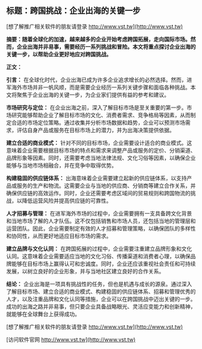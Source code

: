 ## **标题：跨国挑战：企业出海的关键一步**

[想了解推广相关软件的朋友请登录 http://www.vst.tw](http://www.vst.tw)

**摘要：随着全球化的加速，越来越多的企业开始考虑跨国拓展，走向国际市场。然而，企业出海并非易事，需要经历一系列挑战和冒险。本文将重点探讨企业出海的关键一步，以帮助企业更好地应对跨国挑战。**

**正文：**

**引言：**
在全球化时代，企业出海已成为许多企业追求增长的必然选择。然而，进军海外市场并非一帆风顺，而是需要企业经历一系列关键步骤和面临各种挑战。本文将聚焦于企业出海的关键一步，为企业家们提供有益的参考和建议。

**市场研究与定位：**
在企业出海之前，深入了解目标市场是至关重要的第一步。市场研究能够帮助企业了解目标市场的文化、消费者需求、竞争格局等因素，从而制定合适的市场定位策略。通过收集并分析市场数据和趋势，企业可以预测市场需求，评估自身产品或服务在目标市场上的潜力，并为出海决策提供依据。

**建立合适的商业模式：**
针对不同的目标市场，企业需要设计适合的商业模式。这意味着企业需要根据目标市场的特点和需求来调整产品或服务的定价、分销渠道、品牌形象等因素。同时，还需要考虑当地法律法规、文化习俗等因素，以确保企业能够与当地市场相融合，并在竞争中取得优势。

**构建稳固的供应链体系：**
出海意味着企业需要建立起新的供应链体系，以支持产品或服务的生产和物流。这需要企业与当地的供应商、分销商等建立合作关系，并确保供应链的高效运作。同时，企业还需要考虑区域间的贸易规则和跨国物流的挑战，以降低运营风险并提高供应链的可靠性。

**人才招募与管理：**
在进军海外市场的过程中，企业需要拥有一支具备跨文化背景和当地市场了解的人才队伍。这不仅包括销售和市场人员，还包括当地的管理层和运营团队。因此，企业需要制定有效的人才招募和管理策略，以确保团队的多样性和协同性，从而更好地适应目标市场的需求。

**建立品牌与文化认同：**
在跨国拓展的过程中，企业需要注重建立品牌形象和文化认同。这意味着企业需要适应当地的文化习俗、传播渠道和消费者心理，以确保品牌能够在目标市场上赢得认可和忠诚度。同时，企业还应该重视社会责任和可持续发展，以树立良好的企业形象，并与当地社区建立良好的合作关系。

**结论：**
企业出海是一项具有挑战性的任务，但也是机遇与成长的源泉。通过深入了解目标市场、建立合适的商业模式、构建稳固的供应链体系、招募和管理优秀的人才，以及注重品牌和文化认同等措施，企业可以在跨国挑战中迈出关键的一步。成功的出海之路并非易事，但只要企业具备战略眼光、灵活应变能力和创新精神，就能够在全球舞台上获得成功。

[想了解推广相关软件的朋友请登录 http://www.vst.tw](http://www.vst.tw)


[访问软件官网 http://www.vst.tw](http://www.vst.tw)
